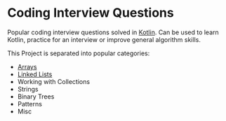 # Coding Interview Questions

Popular coding interview questions solved in [Kotlin](https://kotlinlang.org/).
Can be used to learn Kotlin, practice for an interview or improve general algorithm skills.

This Project is separated into popular categories:

 * [Arrays](src/arrays/README.md)
 * [Linked Lists](src/lists/README.md)
 * Working with Collections
 * Strings
 * Binary Trees
 * Patterns
 * Misc
